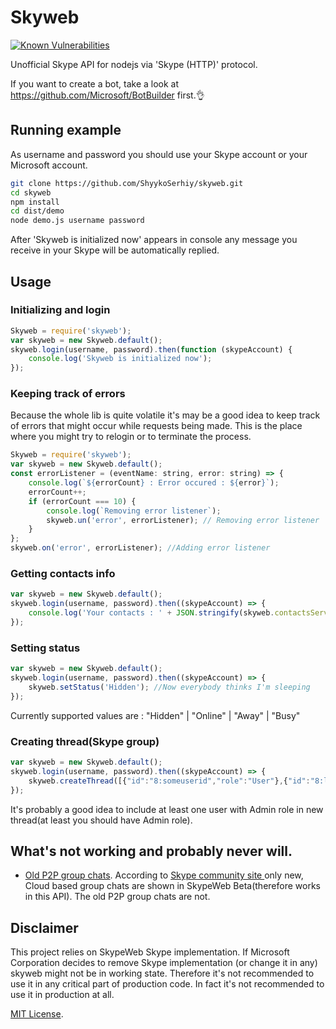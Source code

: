 # Skyweb

[![Known Vulnerabilities](https://snyk.io/test/github/ShyykoSerhiy/skyweb/bb52507de466338dec4abba7ac896a221a85bd56/badge.svg)](https://snyk.io/test/github/ShyykoSerhiy/skyweb/bb52507de466338dec4abba7ac896a221a85bd56)

Unofficial Skype API for nodejs via 'Skype (HTTP)' protocol. 

If you want to create a bot, take a look at https://github.com/Microsoft/BotBuilder first.👌  

## Running example
As username and password you should use your Skype account or your Microsoft account.
```sh
git clone https://github.com/ShyykoSerhiy/skyweb.git
cd skyweb
npm install
cd dist/demo
node demo.js username password
```
After 'Skyweb is initialized now' appears in console any message you receive in your Skype will be automatically replied.

## Usage
### Initializing and login
```js
Skyweb = require('skyweb');
var skyweb = new Skyweb.default();
skyweb.login(username, password).then(function (skypeAccount) {
    console.log('Skyweb is initialized now');
});
```

### Keeping track of errors

Because the whole lib is quite volatile it's may be a good idea to keep track of errors that might
 occur while requests being made. This is the place where you might try to relogin or to terminate the process.

```js
Skyweb = require('skyweb');
var skyweb = new Skyweb.default();
const errorListener = (eventName: string, error: string) => {
    console.log(`${errorCount} : Error occured : ${error}`);
    errorCount++;
    if (errorCount === 10) {
        console.log(`Removing error listener`);
        skyweb.un('error', errorListener); // Removing error listener
    }
};
skyweb.on('error', errorListener); //Adding error listener
```

### Getting contacts info
```js
var skyweb = new Skyweb.default();
skyweb.login(username, password).then((skypeAccount) => {    
    console.log('Your contacts : ' + JSON.stringify(skyweb.contactsService.contacts, null, 2));
});
```

### Setting status
```js
var skyweb = new Skyweb.default();
skyweb.login(username, password).then((skypeAccount) => {
    skyweb.setStatus('Hidden'); //Now everybody thinks I'm sleeping
});
```
Currently supported values are : "Hidden" | "Online" | "Away" | "Busy"

### Creating thread(Skype group)
```js
var skyweb = new Skyweb.default();
skyweb.login(username, password).then((skypeAccount) => {
    skyweb.createThread([{"id":"8:someuserid","role":"User"},{"id":"8:live:someliveuserid","role":"User"},{"id":"8:youruserid","role":"Admin"}]);
});
```
It's probably a good idea to include at least one user with Admin role in new thread(at least you should have Admin role).  

## What's not working and probably never will.
* [Old P2P group chats](https://github.com/ShyykoSerhiy/skyweb/issues/6). According to  [Skype community site ](http://community.skype.com/t5/Skype-for-Web-Beta/Group-chats-missing-on-skype-web/td-p/3884218) only new, Cloud based group chats are shown in SkypeWeb Beta(therefore works in this API). The old P2P group chats are not.  

## Disclaimer 
This project relies on SkypeWeb Skype implementation. If Microsoft Corporation decides to remove Skype
implementation (or change it in any) skyweb might not be in working state. Therefore it's not recommended to use it 
in any critical part of production code. In fact it's not recommended to use it in production at all.

[MIT License](https://github.com/ShyykoSerhiy/skyweb/blob/master/LICENSE.md).

